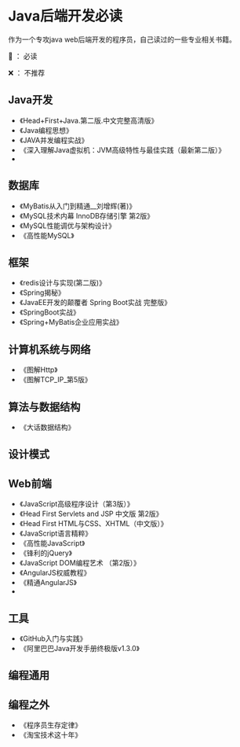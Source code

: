 # Java后端开发必读

作为一个专攻java web后端开发的程序员，自己读过的一些专业相关书籍。

 :star2: ： 必读

 :x: ： 不推荐

## Java开发

- 《Head+First+Java.第二版.中文完整高清版》
- 《Java编程思想》
- 《JAVA并发编程实战》
- 《深入理解Java虚拟机：JVM高级特性与最佳实践（最新第二版）》
- 

## 数据库

- 《MyBatis从入门到精通__刘增辉(著)》
- 《MySQL技术内幕  InnoDB存储引擎  第2版》
- 《MySQL性能调优与架构设计》
- 《高性能MySQL》

## 框架

- 《redis设计与实现(第二版)》
- 《Spring揭秘》
- 《JavaEE开发的颠覆者 Spring Boot实战  完整版》
- 《SpringBoot实战》
- 《Spring+MyBatis企业应用实战》

## 计算机系统与网络

- 《图解Http》
- 《图解TCP_IP_第5版》

## 算法与数据结构

- 《大话数据结构》

## 设计模式

## Web前端

- 《JavaScript高级程序设计（第3版）》
- 《Head First Servlets and JSP  中文版  第2版》
- 《Head First HTML与CSS、XHTML（中文版）》
- 《JavaScript语言精粹》
- 《高性能JavaScript》
- 《锋利的jQuery》
- 《JavaScript DOM编程艺术 （第2版）》
- 《AngularJS权威教程》
- 《精通AngularJS》
- 

## 工具

- 《GitHub入门与实践》
- 《阿里巴巴Java开发手册终极版v1.3.0》

## 编程通用

## 编程之外

- 《程序员生存定律》
- 《淘宝技术这十年》



